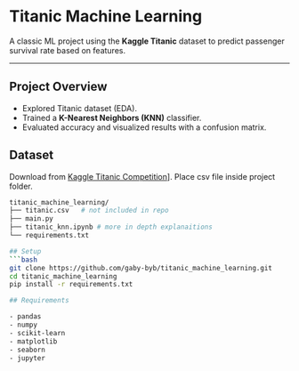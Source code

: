 # Titanic Machine Learning

A classic ML project using the **Kaggle Titanic** dataset to predict passenger survival rate based on features.

---

## Project Overview

- Explored Titanic dataset (EDA).
- Trained a **K-Nearest Neighbors (KNN)** classifier.
- Evaluated accuracy and visualized results with a confusion matrix.

## Dataset

Download from [Kaggle Titanic Competition](https://www.kaggle.com/datasets/brendan45774/test-file)].
Place csv file inside project folder.

````bash
titanic_machine_learning/
├── titanic.csv   # not included in repo
├── main.py
├── titanic_knn.ipynb # more in depth explanaitions
└── requirements.txt

## Setup
```bash
git clone https://github.com/gaby-byb/titanic_machine_learning.git
cd titanic_machine_learning
pip install -r requirements.txt

## Requirements

- pandas
- numpy
- scikit-learn
- matplotlib
- seaborn
- jupyter
````
